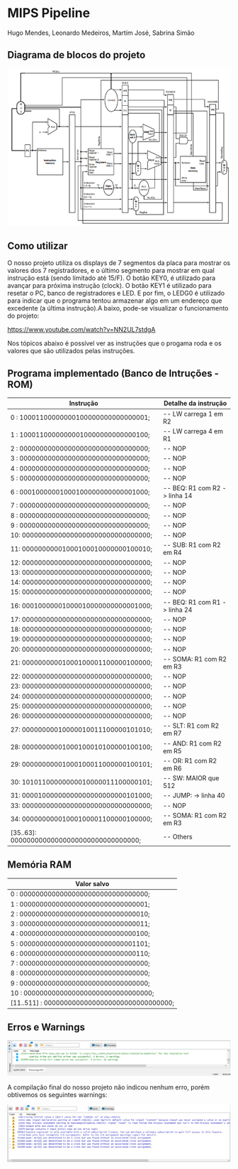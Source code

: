 # MIPS Pipeline
Hugo Mendes, Leonardo Medeiros, Martim José, Sabrina Simão

## Diagrama de blocos do projeto
![Diagrama de Blocos](diagrama.png)

## Como utilizar
O nosso projeto utiliza os displays de 7 segmentos da placa para mostrar os valores dos 7 registradores, e o último segmento para mostrar em qual instrução está (sendo limitado até 15/F). O botão KEY0, é utilizado para avançar para próxima instrução (clock). O botão KEY1 é utilizado para resetar o PC, banco de registradores e LED. E por fim, o LEDG0 é utilizado para indicar que o programa tentou armazenar algo em um endereço que excedente (a última instrução).A baixo, pode-se visualizar o funcionamento do projeto:

https://www.youtube.com/watch?v=NN2UL7stdgA

Nos tópicos abaixo é possível ver as instruções que o progama roda e os valores que são utilizados pelas instruções.

## Programa implementado (Banco de Intruções - ROM)
| Instrução                                   | Detalhe da instrução          |
|---------------------------------------------|-------------------------------|
| 0 : 10001100000000100000000000000001;       | -- LW carrega 1 em R2         |
| 1 : 10001100000000010000000000000100;       | -- LW carrega 4 em R1         |
| 2 : 00000000000000000000000000000000;       | -- NOP                        |
| 3 : 00000000000000000000000000000000;       | -- NOP                        |
| 4 : 00000000000000000000000000000000;       | -- NOP                        |
| 5 : 00000000000000000000000000000000;       | -- NOP                        |
| 6 : 00010000001000100000000000001000;       | -- BEQ: R1 com R2 -> linha 14 |
| 7 : 00000000000000000000000000000000;       | -- NOP                        |
| 8 : 00000000000000000000000000000000;       | -- NOP                        |
| 9 : 00000000000000000000000000000000;       | -- NOP                        |
| 10: 00000000000000000000000000000000;       | -- NOP                        |
| 11: 00000000001000100010000000100010;       | -- SUB: R1 com R2 em R4       |
| 12: 00000000000000000000000000000000;       | -- NOP                        |
| 13: 00000000000000000000000000000000;       | -- NOP                        |
| 14: 00000000000000000000000000000000;       | -- NOP                        |
| 15: 00000000000000000000000000000000;       | -- NOP                        |
| 16: 00010000001000010000000000001000;       | -- BEQ: R1 com R1 -> linha 24 |
| 17: 00000000000000000000000000000000;       | -- NOP                        |
| 18: 00000000000000000000000000000000;       | -- NOP                        |
| 19: 00000000000000000000000000000000;       | -- NOP                        |
| 20: 00000000000000000000000000000000;       | -- NOP                        |
| 21: 00000000001000100001100000100000;       | -- SOMA: R1 com R2 em R3      |
| 22: 00000000000000000000000000000000;       | -- NOP                        |
| 23: 00000000000000000000000000000000;       | -- NOP                        |
| 24: 00000000000000000000000000000000;       | -- NOP                        |
| 25: 00000000000000000000000000000000;       | -- NOP                        |
| 26: 00000000000000000000000000000000;       | -- NOP                        |
| 27: 00000000010000010011100000101010;       | -- SLT: R1 com R2 em R7       |
| 28: 00000000001000100010100000100100;       | -- AND: R1 com R2 em R5       |
| 29: 00000000001000100011000000100101;       | -- OR: R1 com R2 em R6        |
| 30: 10101100000000010000011100000101;       | -- SW: MAIOR que 512          |
| 31: 00001000000000000000000000101000;       | -- JUMP: -> linha 40          |
| 33: 00000000000000000000000000000000;       | -- NOP                        |
| 34: 00000000001000100001100000100000;       | -- SOMA: R1 com R2 em R3      |
| [35..63]: 00000000000000000000000000000000; | -- Others                     |

## Memória RAM
| Valor salvo                                   |
|-----------------------------------------------|
| 0 : 00000000000000000000000000000000;         |
| 1 : 00000000000000000000000000000001;         |
| 2 : 00000000000000000000000000000010;         |
| 3 : 00000000000000000000000000000011;         |
| 4 : 00000000000000000000000000000100;         |
| 5 : 00000000000000000000000000001101;         |
| 6 : 00000000000000000000000000000110;         |
| 7 : 00000000000000000000000000000000;         |
| 8 : 00000000000000000000000000000000;         |
| 9 : 00000000000000000000000000000000;         |
| 10 : 00000000000000000000000000000000;        |
| [11..511] : 00000000000000000000000000000000; |

## Erros e Warnings
![Resultado da compilação](compilation.PNG)

A compilação final do nosso projeto não indicou nenhum erro, porém obtivemos os seguintes warnings:

![Warnings](warnings.jpeg)
